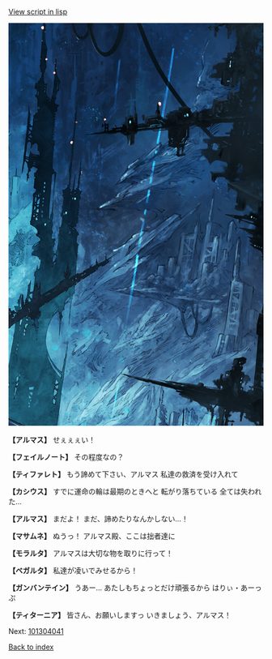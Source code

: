 [View script in lisp](../scripts/101304033.txt)

![underground_world_1.png](../images/backgrounds/underground_world_1.png)

**【アルマス】**
せぇぇぇい！

**【フェイルノート】**
その程度なの？

**【ティファレト】**
もう諦めて下さい、アルマス
私達の救済を受け入れて

**【カシウス】**
すでに運命の輪は最期のときへと
転がり落ちている
全ては失われた…

**【アルマス】**
まだよ！
まだ、諦めたりなんかしない…！

**【マサムネ】**
ぬうっ！
アルマス殿、ここは拙者達に

**【モラルタ】**
アルマスは大切な物を取りに行って！

**【ベガルタ】**
私達が凌いでみせるから！

**【ガンバンテイン】**
うあー…
あたしもちょっとだけ頑張るから
はりぃ・あーっぷ

**【ティターニア】**
皆さん、お願いしますっ
いきましょう、アルマス！

Next: [101304041](101304041.md)

[Back to index](index.md)
